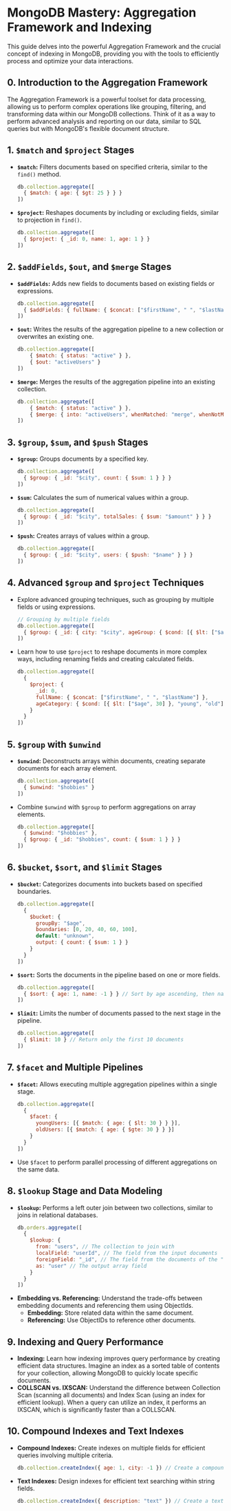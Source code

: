 # MongoDB Mastery: Aggregation Framework and Indexing

This guide delves into the powerful Aggregation Framework and the crucial concept of indexing in MongoDB, providing you with the tools to efficiently process and optimize your data interactions.

## 0. Introduction to the Aggregation Framework

The Aggregation Framework is a powerful toolset for data processing, allowing us to perform complex operations like grouping, filtering, and transforming data within our MongoDB collections. Think of it as a way to perform advanced analysis and reporting on our data, similar to SQL queries but with MongoDB's flexible document structure.

## 1. `$match` and `$project` Stages

* **`$match`:** Filters documents based on specified criteria, similar to the `find()` method.
    ```javascript
    db.collection.aggregate([
      { $match: { age: { $gt: 25 } } } 
    ])
    ```
* **`$project`:** Reshapes documents by including or excluding fields, similar to projection in `find()`.
    ```javascript
    db.collection.aggregate([
      { $project: { _id: 0, name: 1, age: 1 } } 
    ])
    ```

## 2. `$addFields`, `$out`, and `$merge` Stages

* **`$addFields`:** Adds new fields to documents based on existing fields or expressions.
    ```javascript
    db.collection.aggregate([
      { $addFields: { fullName: { $concat: ["$firstName", " ", "$lastName"] } } }
    ])
    ```
* **`$out`:** Writes the results of the aggregation pipeline to a new collection or overwrites an existing one.
    ```javascript
    db.collection.aggregate([
        { $match: { status: "active" } },
        { $out: "activeUsers" }
    ])
    ```
* **`$merge`:**  Merges the results of the aggregation pipeline into an existing collection.
    ```javascript
    db.collection.aggregate([
        { $match: { status: "active" } },
        { $merge: { into: "activeUsers", whenMatched: "merge", whenNotMatched: "insert" } }
    ])
    ```

## 3. `$group`, `$sum`, and `$push` Stages

* **`$group`:** Groups documents by a specified key.
    ```javascript
    db.collection.aggregate([
      { $group: { _id: "$city", count: { $sum: 1 } } } 
    ])
    ```
* **`$sum`:** Calculates the sum of numerical values within a group.
    ```javascript
    db.collection.aggregate([
      { $group: { _id: "$city", totalSales: { $sum: "$amount" } } } 
    ])
    ```
* **`$push`:** Creates arrays of values within a group.
    ```javascript
    db.collection.aggregate([
      { $group: { _id: "$city", users: { $push: "$name" } } } 
    ])
    ```

## 4. Advanced `$group` and `$project` Techniques

* Explore advanced grouping techniques, such as grouping by multiple fields or using expressions.
    ```javascript
    // Grouping by multiple fields
    db.collection.aggregate([
      { $group: { _id: { city: "$city", ageGroup: { $cond: [{ $lt: ["$age", 30] }, "young", "old"] } }, count: { $sum: 1 } } }
    ])
    ```
* Learn how to use `$project` to reshape documents in more complex ways, including renaming fields and creating calculated fields.
    ```javascript
    db.collection.aggregate([
      { 
        $project: { 
          _id: 0, 
          fullName: { $concat: ["$firstName", " ", "$lastName"] }, 
          ageCategory: { $cond: [{ $lt: ["$age", 30] }, "young", "old"] } 
        } 
      }
    ])
    ```

## 5. `$group` with `$unwind`

* **`$unwind`:** Deconstructs arrays within documents, creating separate documents for each array element.
    ```javascript
    db.collection.aggregate([
      { $unwind: "$hobbies" } 
    ])
    ```
* Combine `$unwind` with `$group` to perform aggregations on array elements.
    ```javascript
    db.collection.aggregate([
      { $unwind: "$hobbies" },
      { $group: { _id: "$hobbies", count: { $sum: 1 } } } 
    ])
    ```

## 6. `$bucket`, `$sort`, and `$limit` Stages

* **`$bucket`:** Categorizes documents into buckets based on specified boundaries.
    ```javascript
    db.collection.aggregate([
      { 
        $bucket: { 
          groupBy: "$age", 
          boundaries: [0, 20, 40, 60, 100], 
          default: "unknown", 
          output: { count: { $sum: 1 } } 
        } 
      }
    ])
    ```
* **`$sort`:** Sorts the documents in the pipeline based on one or more fields.
    ```javascript
    db.collection.aggregate([
      { $sort: { age: 1, name: -1 } } // Sort by age ascending, then name descending
    ])
    ```
* **`$limit`:** Limits the number of documents passed to the next stage in the pipeline.
    ```javascript
    db.collection.aggregate([
      { $limit: 10 } // Return only the first 10 documents
    ])
    ```

## 7. `$facet` and Multiple Pipelines

* **`$facet`:** Allows executing multiple aggregation pipelines within a single stage.
    ```javascript
    db.collection.aggregate([
      {
        $facet: {
          youngUsers: [{ $match: { age: { $lt: 30 } } }],
          oldUsers: [{ $match: { age: { $gte: 30 } } }]
        }
      }
    ])
    ```
* Use `$facet` to perform parallel processing of different aggregations on the same data.


## 8. `$lookup` Stage and Data Modeling

* **`$lookup`:** Performs a left outer join between two collections, similar to joins in relational databases.
    ```javascript
    db.orders.aggregate([
      {
        $lookup: {
          from: "users", // The collection to join with
          localField: "userId", // The field from the input documents
          foreignField: "_id", // The field from the documents of the "from" collection
          as: "user" // The output array field
        }
      }
    ])
    ```
* **Embedding vs. Referencing:** Understand the trade-offs between embedding documents and referencing them using ObjectIds.
    * **Embedding:** Store related data within the same document.
    * **Referencing:** Use ObjectIDs to reference other documents.

## 9. Indexing and Query Performance

* **Indexing:** Learn how indexing improves query performance by creating efficient data structures. Imagine an index as a sorted table of contents for your collection, allowing MongoDB to quickly locate specific documents.
* **COLLSCAN vs. IXSCAN:** Understand the difference between Collection Scan (scanning all documents) and Index Scan (using an index for efficient lookup). When a query can utilize an index, it performs an IXSCAN, which is significantly faster than a COLLSCAN.

## 10. Compound Indexes and Text Indexes

* **Compound Indexes:** Create indexes on multiple fields for efficient queries involving multiple criteria.
    ```javascript
    db.collection.createIndex({ age: 1, city: -1 }) // Create a compound index on age (ascending) and city (descending)
    ```
* **Text Indexes:**  Design indexes for efficient text searching within string fields.
    ```javascript
    db.collection.createIndex({ description: "text" }) // Create a text index on the "description" field
    ```






